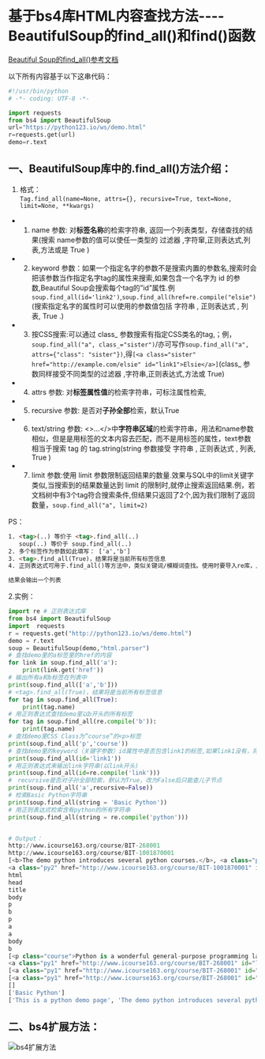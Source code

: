 # 基于bs4库HTML内容查找方法----BeautifulSoup的find_all()和find()函数

[Beautiful Soup的find_all()参考文档](https://beautifulsoup.readthedocs.io/zh_CN/v4.4.0/index.html?highlight=find_all#find-all)


以下所有内容基于以下这串代码：
```python
#!/usr/bin/python
# -*- coding: UTF-8 -*-

import requests
from bs4 import BeautifulSoup
url="https://python123.io/ws/demo.html"
r=requests.get(url)
demo=r.text
```







## 一、BeautifulSoup库中的.find_all()方法介绍：

1. 格式：  
`Tag.find_all(name=None, attrs={}, recursive=True, text=None, limit=None, **kwargs)`

* 1. name 参数: 对**标签名称**的检索字符串, 返回一个列表类型，存储查找的结果(搜索 name参数的值可以使任一类型的 过滤器 ,字符窜,正则表达式,列表,方法或是 True )
* 2. keyword 参数：如果一个指定名字的参数不是搜索内置的参数名,搜索时会把该参数当作指定名字tag的属性来搜索,如果包含一个名字为 id 的参数,Beautiful Soup会搜索每个tag的”id”属性.例`soup.find_all(id='link2')`,`soup.find_all(href=re.compile("elsie")`(搜索指定名字的属性时可以使用的参数值包括 字符串 , 正则表达式 , 列表, True .)
* 3. 按CSS搜索:可以通过 class_ 参数搜索有指定CSS类名的tag,；例，`soup.find_all("a", class_="sister")`/亦可写作`soup.find_all("a", attrs={"class": "sister"})`,得`[<a class="sister" href="http://example.com/elsie" id="link1">Elsie</a>]`(class_ 参数同样接受不同类型的过滤器 ,字符串,正则表达式,方法或 True)
* 4. attrs 参数: 对**标签属性值**的检索字符串，可标注属性检索,
* 5. recursive 参数: 是否对**子孙全部**检索，默认True
* 6. text/string 参数: <>…</>中**字符串区域**的检索字符串，用法和name参数相似，但是是用标签的文本内容去匹配，而不是用标签的属性，text参数相当于搜索 tag 的 tag.string(string 参数接受 字符串 , 正则表达式 , 列表, True )
* 7. limit 参数:使用 limit 参数限制返回结果的数量.效果与SQL中的limit关键字类似,当搜索到的结果数量达到 limit 的限制时,就停止搜索返回结果.例，若文档树中有3个tag符合搜索条件,但结果只返回了2个,因为我们限制了返回数量，`soup.find_all("a", limit=2)`

PS：  
```html
1. <tag>(..) 等价于 <tag>.find_all(..)  
   soup(..) 等价于 soup.find_all(..)  
2. 多个标签作为参数如此填写： ['a','b']
3. <tag>.find_all(True)，结果将是当前所有标签信息   
4. 正则表达式可用于.find_all()等方法中，类似关键词/模糊词查找。使用时要导入re库，用re.compile()方法

结果会输出一个列表
```

2.实例：
```python
import re # 正则表达式库
from bs4 import BeautifulSoup
import  requests
r = requests.get("http://python123.io/ws/demo.html")
demo = r.text
soup = BeautifulSoup(demo,"html.parser")
# 查找demo里的a标签里的href的内容
for link in soup.find_all('a'):
    print(link.get('href'))
# 输出所有a和b标签在列表中
print(soup.find_all(['a','b']))
# <tag>.find_all(True)，结果将是当前所有标签信息   
for tag in soup.find_all(True):
    print(tag.name)
# 用正则表达式查找demo里以b开头的所有标签
for tag in soup.find_all(re.compile('b')):
    print(tag.name)
# 查找demo里CSS Class为”course”的<p>标签
print(soup.find_all('p','course'))
# 查找demo里的keyword（关键字参数）id属性中是否包含link1的标签,如果link1没有，将输出空
print(soup.find_all(id='link1'))
# 用正则表达式来输出link字符串(以link开头)
print(soup.find_all(id=re.compile('link')))
#　recursive是否对子孙全部检索，默认为True，改为False后只能查儿子节点
print(soup.find_all('a',recursive=False))
# 检索Basic Python字符串
print(soup.find_all(string = 'Basic Python'))
# 用正则表达式检索含有python的所有字符串
print(soup.find_all(string = re.compile('python')))


# Output：
http://www.icourse163.org/course/BIT-268001
http://www.icourse163.org/course/BIT-1001870001
[<b>The demo python introduces several python courses.</b>, <a class="py1" href="http://www.icourse163.org/course/BIT-268001" id="link1">Basic Python</a>, 
<a class="py2" href="http://www.icourse163.org/course/BIT-1001870001" id="link2">Advanced Python</a>]
html
head
title
body
p
b
p
a
a
body
b
[<p class="course">Python is a wonderful general-purpose programming language. You can learn Python from novice to professional by tracking the following courses:
<a class="py1" href="http://www.icourse163.org/course/BIT-268001" id="link1">Basic Python</a> and <a class="py2" href="http://www.icourse163.org/course/BIT-1001870001" id="link2">Advanced Python</a>.</p>]
[<a class="py1" href="http://www.icourse163.org/course/BIT-268001" id="link1">Basic Python</a>]
[<a class="py1" href="http://www.icourse163.org/course/BIT-268001" id="link1">Basic Python</a>, <a class="py2" href="http://www.icourse163.org/course/BIT-1001870001" id="link2">Advanced Python</a>]
[]
['Basic Python']
['This is a python demo page', 'The demo python introduces several python courses.']

```

## 二、bs4扩展方法：
![bs4扩展方法](https://img-blog.csdnimg.cn/20190109173523345.png?x-oss-process=image/watermark,type_ZmFuZ3poZW5naGVpdGk,shadow_10,text_aHR0cHM6Ly9ibG9nLmNzZG4ubmV0L3FxXzQ0MTA1Nzc4,size_16,color_FFFFFF,t_70)